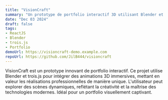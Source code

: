 ```yaml
---
title: "VisionCraft"
summary: "Un prototype de portfolio interactif 3D utilisant Blender et trois.js."
date: "Dec 03 2024"
draft: false
tags:
- ReactJS
- Blender
- trois.js
- Portfolio
demoUrl: https://visioncraft-demo.example.com
repoUrl: https://github.com/JilB444/visioncraft
---
```


VisionCraft est un prototype innovant de portfolio interactif. Ce projet utilise Blender et trois.js pour intégrer des animations 3D immersives, mettant en valeur les réalisations professionnelles de manière unique. L'utilisateur peut explorer des scènes dynamiques, reflétant la créativité et la maîtrise des technologies modernes. Idéal pour un portfolio visuellement captivant.